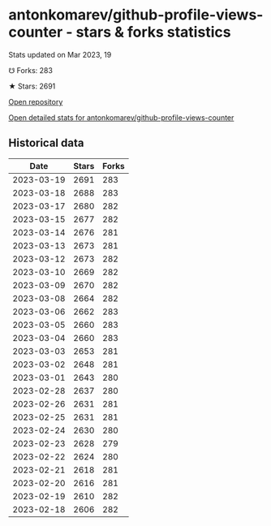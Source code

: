 # antonkomarev/github-profile-views-counter - stars & forks statistics

Stats updated on Mar 2023, 19

☋ Forks: 283

★ Stars: 2691

[Open repository](https://github.com/antonkomarev/github-profile-views-counter)

[Open detailed stats for antonkomarev/github-profile-views-counter](https://reviewgithub.com/rep/antonkomarev/github-profile-views-counter)

## Historical data
| Date | Stars | Forks |
|------|-------|-------|
| 2023-03-19 | 2691 | 283 | 
| 2023-03-18 | 2688 | 283 | 
| 2023-03-17 | 2680 | 282 | 
| 2023-03-15 | 2677 | 282 | 
| 2023-03-14 | 2676 | 281 | 
| 2023-03-13 | 2673 | 281 | 
| 2023-03-12 | 2673 | 282 | 
| 2023-03-10 | 2669 | 282 | 
| 2023-03-09 | 2670 | 282 | 
| 2023-03-08 | 2664 | 282 | 
| 2023-03-06 | 2662 | 283 | 
| 2023-03-05 | 2660 | 283 | 
| 2023-03-04 | 2660 | 283 | 
| 2023-03-03 | 2653 | 281 | 
| 2023-03-02 | 2648 | 281 | 
| 2023-03-01 | 2643 | 280 | 
| 2023-02-28 | 2637 | 280 | 
| 2023-02-26 | 2631 | 281 | 
| 2023-02-25 | 2631 | 281 | 
| 2023-02-24 | 2630 | 280 | 
| 2023-02-23 | 2628 | 279 | 
| 2023-02-22 | 2624 | 280 | 
| 2023-02-21 | 2618 | 281 | 
| 2023-02-20 | 2616 | 281 | 
| 2023-02-19 | 2610 | 282 | 
| 2023-02-18 | 2606 | 282 | 

